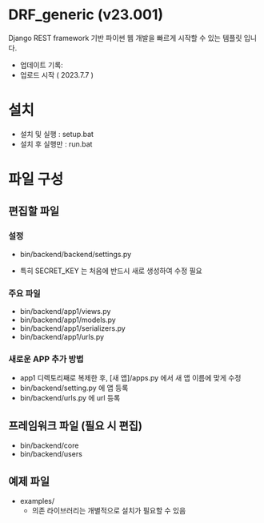 # DRF_generic (v23.001)
Django REST framework 기반 파이썬 웹 개발을 빠르게 시작할 수 있는 템플릿 입니다.

- 업데이트 기록: 
 - 업로드 시작 ( 2023.7.7 )

# 설치 
 - 설치 및 실행 : setup.bat
 - 설치 후 실행만 : run.bat

# 파일 구성

## 편집할 파일

### 설정
 - bin/backend/backend/settings.py
  * 특히 SECRET_KEY 는 처음에 반드시 새로 생성하여 수정 필요

### 주요 파일
- bin/backend/app1/views.py
- bin/backend/app1/models.py
- bin/backend/app1/serializers.py
- bin/backend/app1/urls.py

### 새로운 APP 추가 방법
 - app1 디렉토리째로 복제한 후, [새 앱]/apps.py 에서 새 앱 이름에 맞게 수정
 - bin/backend/setting.py 에 앱 등록
 - bin/backend/urls.py 에 url 등록

## 프레임워크 파일 (필요 시 편집)
 - bin/backend/core
 - bin/backend/users

## 예제 파일
 - examples/
   - 의존 라이브러리는 개별적으로 설치가 필요할 수 있음
